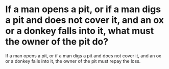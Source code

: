 # If a man opens a pit, or if a man digs a pit and does not cover it, and an ox or a donkey falls into it, what must the owner of the pit do?

If a man opens a pit, or if a man digs a pit and does not cover it, and an ox or a donkey falls into it, the owner of the pit must repay the loss.
